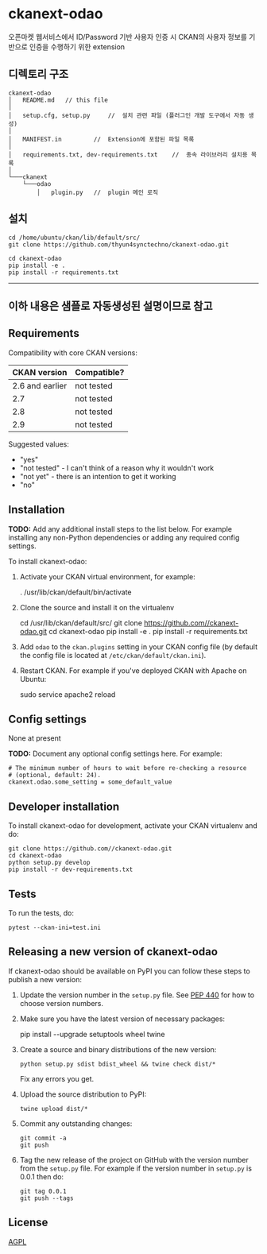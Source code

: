 # ckanext-odao

오픈마켓 웹서비스에서 ID/Password 기반 사용자 인증 시 CKAN의 사용자 정보를 기반으로 인증을 수행하기 위한 extension

## 디렉토리 구조 
```
ckanext-odao
│   README.md   // this file
│
│   setup.cfg, setup.py     //  설치 관련 파일 (플러그인 개발 도구에서 자동 생성)
│   
│   MANIFEST.in         //  Extension에 포함된 파일 목록 
│
│   requirements.txt, dev-requirements.txt    //  종속 라이브러리 설치용 목록 
│
└───ckanext
    └───odao
        │   plugin.py   //  plugin 메인 로직 
```

## 설치 
```
cd /home/ubuntu/ckan/lib/default/src/
git clone https://github.com/thyun4synctechno/ckanext-odao.git

cd ckanext-odao
pip install -e .
pip install -r requirements.txt
```


--- 
## 이하 내용은 샘플로 자동생성된 설명이므로 참고

## Requirements

Compatibility with core CKAN versions:

| CKAN version    | Compatible?   |
| --------------- | ------------- |
| 2.6 and earlier | not tested    |
| 2.7             | not tested    |
| 2.8             | not tested    |
| 2.9             | not tested    |

Suggested values:

* "yes"
* "not tested" - I can't think of a reason why it wouldn't work
* "not yet" - there is an intention to get it working
* "no"


## Installation

**TODO:** Add any additional install steps to the list below.
   For example installing any non-Python dependencies or adding any required
   config settings.

To install ckanext-odao:

1. Activate your CKAN virtual environment, for example:

     . /usr/lib/ckan/default/bin/activate

2. Clone the source and install it on the virtualenv

    cd /usr/lib/ckan/default/src/
    git clone https://github.com//ckanext-odao.git
    cd ckanext-odao
    pip install -e .
	pip install -r requirements.txt

3. Add `odao` to the `ckan.plugins` setting in your CKAN
   config file (by default the config file is located at
   `/etc/ckan/default/ckan.ini`).

4. Restart CKAN. For example if you've deployed CKAN with Apache on Ubuntu:

     sudo service apache2 reload


## Config settings

None at present

**TODO:** Document any optional config settings here. For example:

	# The minimum number of hours to wait before re-checking a resource
	# (optional, default: 24).
	ckanext.odao.some_setting = some_default_value


## Developer installation

To install ckanext-odao for development, activate your CKAN virtualenv and
do:

    git clone https://github.com//ckanext-odao.git
    cd ckanext-odao
    python setup.py develop
    pip install -r dev-requirements.txt


## Tests

To run the tests, do:

    pytest --ckan-ini=test.ini


## Releasing a new version of ckanext-odao

If ckanext-odao should be available on PyPI you can follow these steps to publish a new version:

1. Update the version number in the `setup.py` file. See [PEP 440](http://legacy.python.org/dev/peps/pep-0440/#public-version-identifiers) for how to choose version numbers.

2. Make sure you have the latest version of necessary packages:

    pip install --upgrade setuptools wheel twine

3. Create a source and binary distributions of the new version:

       python setup.py sdist bdist_wheel && twine check dist/*

   Fix any errors you get.

4. Upload the source distribution to PyPI:

       twine upload dist/*

5. Commit any outstanding changes:

       git commit -a
       git push

6. Tag the new release of the project on GitHub with the version number from
   the `setup.py` file. For example if the version number in `setup.py` is
   0.0.1 then do:

       git tag 0.0.1
       git push --tags

## License

[AGPL](https://www.gnu.org/licenses/agpl-3.0.en.html)
